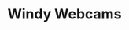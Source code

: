 ---
title: Windy Webcams
description: Webcam tracker from Windy.
url: https://www.windy.com/webcams
image:
    # url: '/assets/images/cafe.png'
    # alt: 'Cafe'
tags: ['camera', 'osint', 'track']
pubDate: 2023-11-09
draft: false
---